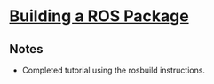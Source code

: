 # [Building a ROS Package](http://wiki.ros.org/ROS/Tutorials/BuildingPackages)

## Notes

- Completed tutorial using the rosbuild instructions.
